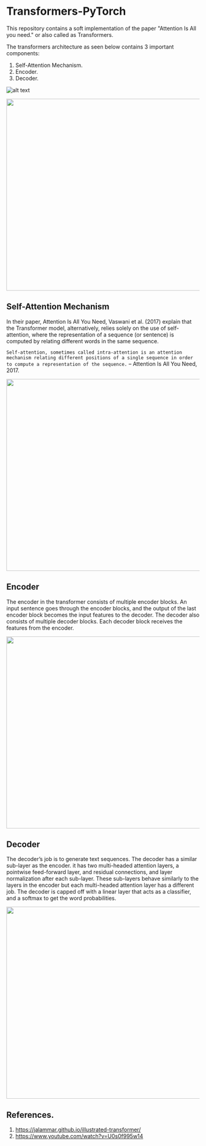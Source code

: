 # Transformers-PyTorch

This repository contains a soft implementation of the paper "Attention Is All you need." or also called as Transformers.

The transformers architecture as seen below contains 3 important components:

1. Self-Attention Mechanism.
2. Encoder.
3. Decoder.

![alt text](https://www.google.com/url?sa=i&url=https%3A%2F%2Fwww.analyticsvidhya.com%2Fblog%2F2019%2F06%2Funderstanding-transformers-nlp-state-of-the-art-models%2F&psig=AOvVaw1eYzr6fUSruXfTKoWKRhMe&ust=1664223983320000&source=images&cd=vfe&ved=0CAwQjRxqFwoTCKCItM7jsPoCFQAAAAAdAAAAABAD)

<img src="https://www.google.com/url?sa=i&url=https%3A%2F%2Fwww.analyticsvidhya.com%2Fblog%2F2019%2F06%2Funderstanding-transformers-nlp-state-of-the-art-models%2F&psig=AOvVaw1eYzr6fUSruXfTKoWKRhMe&ust=1664223983320000&source=images&cd=vfe&ved=0CAwQjRxqFwoTCKCItM7jsPoCFQAAAAAdAAAAABAD" style=" width:700px ; height:500px ">

## Self-Attention Mechanism

In their paper, Attention Is All You Need, Vaswani et al. (2017) explain that the Transformer model, alternatively, relies solely on the use of self-attention, where the representation of a sequence (or sentence) is computed by relating different words in the same sequence. 

`Self-attention, sometimes called intra-attention is an attention mechanism relating different positions of a single sequence in order to compute a representation of the sequence.`
– Attention Is All You Need, 2017.

<img src="https://www.google.com/url?sa=i&url=https%3A%2F%2Fdata-science-blog.com%2Fblog%2F2021%2F04%2F07%2Fmulti-head-attention-mechanism%2F&psig=AOvVaw3mvoyTwfiGlXp8FaPkScMJ&ust=1664228438025000&source=images&cd=vfe&ved=0CAwQjRxqFwoTCICp1KX0sPoCFQAAAAAdAAAAABAD" style=" width:700px ; height:500px ">


## Encoder

The encoder in the transformer consists of multiple encoder blocks. An input sentence goes through the encoder blocks, and the output of the last encoder block becomes the input features to the decoder. The decoder also consists of multiple decoder blocks. Each decoder block receives the features from the encoder.

<img src="https://www.google.com/url?sa=i&url=https%3A%2F%2Fwww.researchgate.net%2Ffigure%2FThe-Transformer-encoder-structure_fig1_334288604&psig=AOvVaw2eKwosyXrKrrgnxUFQkrmT&ust=1664228594940000&source=images&cd=vfe&ved=0CAwQjRxqFwoTCOD-6uT0sPoCFQAAAAAdAAAAABAJ" style=" width:700px ; height:500px ">

## Decoder

The decoder’s job is to generate text sequences. The decoder has a similar sub-layer as the encoder. it has two multi-headed attention layers, a pointwise feed-forward layer, and residual connections, and layer normalization after each sub-layer. These sub-layers behave similarly to the layers in the encoder but each multi-headed attention layer has a different job. The decoder is capped off with a linear layer that acts as a classifier, and a softmax to get the word probabilities.

<img src="https://www.google.com/url?sa=i&url=https%3A%2F%2Fdatascience.stackexchange.com%2Fquestions%2F96285%2Fstruggling-to-understand-implement-transformer-decoder&psig=AOvVaw2aC-9J0x06jNzT6fHH25w_&ust=1664229367902000&source=images&cd=vfe&ved=0CAwQjRxqFwoTCJjvidb3sPoCFQAAAAAdAAAAABAI" style=" width:700px ; height:500px ">

## References.
1. https://jalammar.github.io/illustrated-transformer/
2. https://www.youtube.com/watch?v=U0s0f995w14